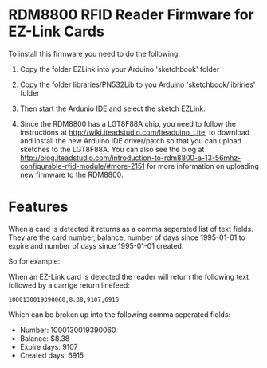 RDM8800 RFID Reader Firmware for EZ-Link Cards
==============================================

To install this firmware you need to do the following:

1. Copy the folder EZLink into your Arduino 'sketchbook' folder

2. Copy the folder libraries/PN532Lib to you Arduino 'sketchbook/libriries' folder

3. Then start the Ardunio IDE and select the sketch EZLink.

4. Since the RDM8800 has a LGT8F88A chip, you need to follow the instructions at 
http://wiki.iteadstudio.com/Iteaduino_Lite, to download and install the new Arduino IDE driver/patch so that you
can upload sketches to the LGT8F88A.
You can also see the blog at http://blog.iteadstudio.com/introduction-to-rdm8800-a-13-56mhz-configurable-rfid-module/#more-2151 for more information
on uploading new firmware to the RDM8800.

Features
========

When a card is detected it returns as a comma seperated list of text fields.
They are the card number, balance, number of days since 1995-01-01 to expire 
and number of days since 1995-01-01 created.

So for example:

When an EZ-Link card is detected the reader will return the following text followed by a carrige return linefeed:

`1000130019390060,8.38,9107,6915`

Which can be broken up into the following comma seperated fields:

+ Number: 1000130019390060
+ Balance: $8.38
+ Expire days: 9107
+ Created days: 6915



